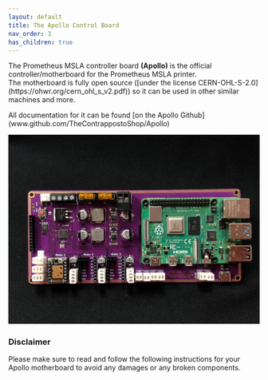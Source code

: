 ```yaml
---
layout: default
title: The Apollo Control Board
nav_order: 3
has_children: true
---
```

<p>The Prometheus MSLA controller board <b>(Apollo)</b> is the official controller/motherboard for the Prometheus MSLA printer. <br>
The motherboard is fully open source ([under the license CERN-OHL-S-2.0](https://ohwr.org/cern_ohl_s_v2.pdf)) so it can be used in other similar machines and more.</p>
<p>All documentation for it can be found [on the Apollo Github](www.github.com/TheContrappostoShop/Apollo)</p>

![](./images/ApolloControlBoardTopView.jpg)


<h3>Disclaimer</h3>
Please make sure to read and follow the following instructions for your Apollo motherboard to avoid any damages or any broken components. 

